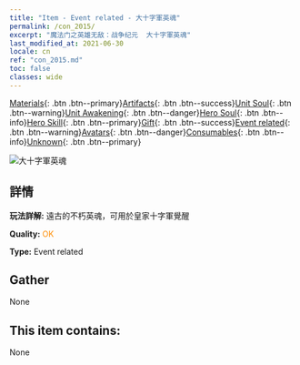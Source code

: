 ```yaml
---
title: "Item - Event related - 大十字軍英魂"
permalink: /con_2015/
excerpt: "魔法门之英雄无敌：战争纪元  大十字軍英魂"
last_modified_at: 2021-06-30
locale: cn
ref: "con_2015.md"
toc: false
classes: wide
---
```

 [Materials](/ItemsCN/){: .btn .btn--primary}[Artifacts](/ItemsCN/Artifacts/){: .btn .btn--success}[Unit Soul](/ItemsCN/UnitSoul/){: .btn .btn--warning}[Unit Awakening](/ItemsCN/UnitAwakening/){: .btn .btn--danger}[Hero Soul](/ItemsCN/HeroSoul/){: .btn .btn--info}[Hero Skill](/ItemsCN/HeroSkill/){: .btn .btn--primary}[Gift](/ItemsCN/Gift/){: .btn .btn--success}[Event related](/ItemsCN/Events/){: .btn .btn--warning}[Avatars](/ItemsCN/Avatars/){: .btn .btn--danger}[Consumables](/ItemsCN/Consumables/){: .btn .btn--info}[Unknown](/ItemsCN/Unknown/){: .btn .btn--primary}

 ![大十字軍英魂](/images/t/juexing_104.png)

## 詳情
 **玩法詳解:** 遠古的不朽英魂，可用於皇家十字軍覺醒

 **Quality:** <span style="color: #FF8C00">OK</span>

 **Type:** Event related

## Gather

  None

## This item contains:

  None

